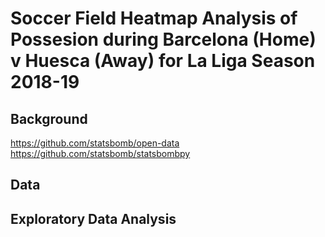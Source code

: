 # Soccer Field Heatmap Analysis of Possesion during Barcelona (Home) v Huesca (Away) for La Liga Season 2018-19

## Background
https://github.com/statsbomb/open-data
https://github.com/statsbomb/statsbombpy

## Data


## Exploratory Data Analysis


###
